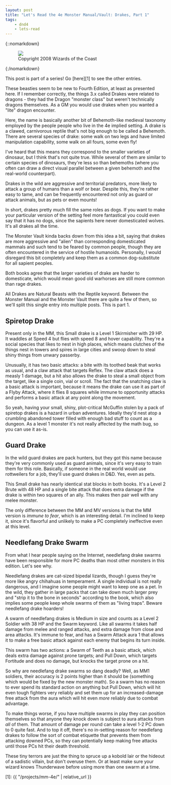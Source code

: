 ```yaml
---
layout: post
title: "Let's Read the 4e Monster Manual/Vault: Drakes, Part 1"
tags:
    - dnd4
    - lets-read
---
```


{::nomarkdown}
<figure class="center">
  <img src="{{ "/assets/wir-mm-4e-drakes-01.png" | absolute_url }}"/>
  <figcaption>
    Copyright 2008 Wizards of the Coast
  </figcaption>
</figure>
{:/nomarkdown}

This post is part of a series! Go [here][1] to see the other entries.

These beasties seem to be new to Fourth Edition, at least as presented here. If
I remember correctly, the things 3.x called Drakes were related to dragons -
they had the Dragon "monster class" but weren't technically dragons
themselves. As a GM you would use drakes when you wanted a "lite" dragon
encounter.

Here, the name is basically another bit of Behemoth-like medieval taxonomy
employed by the people people who live in the 4e implied setting. A drake is a
clawed, carnivorous reptile that's not big enough to be called a Behemoth. There
are several species of drake: some walk on two legs and have limited
manipulation capability, some walk on all fours, some even fly!

I've heard that this means they correspond to the smaller varieties of dinosaur,
but I think that's not quite true. While several of them are similar to certain
species of dinosaurs, they're less so than behemoths (where you often can draw a
direct visual parallel between a given behemoth and the real-world counterpart).

Drakes in the wild are aggressive and territorial predators, more likely to
attack a group of humans than a wolf or bear. Despite this, they're rather easy
to tame, and can be frequently encountered not only as guard or attack animals,
but as pets or even mounts!

In short, drakes pretty much fill the same roles as dogs. If you want to make
your particular version of the setting feel more fantastical you could even say
that it has no dogs, since the sapients here never domesticated wolves. It's all
drakes all the time.

The Monster Vault kinda backs down from this idea a bit, saying that drakes are
more aggressive and "alien" than corresponding domesticated mammals and such
tend to be feared by common people, though they are often encountered in the
service of hostile humanoids. Personally, I would disregard this bit completely
and keep them as a common dog-substitute for all sapient peoples.

Both books agree that the larger varieties of drake are harder to domesticate,
which would mean good old warhorses are still more common than rage drakes.

All Drakes are Natural Beasts with the Reptile keyword. Between the Monster
Manual and the Monster Vault there are quite a few of them, so we'll split this
single entry into multiple posts. This is part 1.

## Spiretop Drake

Present only in the MM, this Small drake is a Level 1 Skirmisher with 29 HP. It
waddles at Speed 4 but flies with speed 8 and hover capability. They're a social
species that likes to nest in high places, which means clutches of the things
nest in towers and spires in large cities and swoop down to steal shiny things
from unwary passerby.

Unusually, it has two basic attacks: a bite with its toothed beak that works as
usual, and a claw attack that targets Reflex. The claw attack does a measly 1
damage, but a hit also allows the drake to steal a small object from the target,
like a single coin, vial or scroll. The fact that the snatching claw is a basic
attack is important, because it means the drake can use it as part of a Flyby
Attack, where it flies 8 squares while immune to opportunity attacks and
performs a basic attack at any point along the movement.

So yeah, having your small, shiny, plot-critical McGuffin stolen by a pack of
spiretop drakes is a hazard in urban adventures. Ideally they'd nest atop a
crumbling abandoned tower filled with enough bad stuff to count as a dungeon. As
a level 1 monster it's not really affected by the math bug, so you can use it
as-is.

## Guard Drake

In the wild guard drakes are pack hunters, but they got this name because
they're very commonly used as guard animals, since it's very easy to train them
for this role. Basically, if someone in the real world would use rottweilers for
a job, they'll use guard drakes in D&D. Yes, even as pets.

This Small drake has nearly identical stat blocks in both books. It's a Level 2
Brute with 48 HP and a single bite attack that does extra damage if the drake is
within two squares of an ally. This makes then pair well with any melee monster.

The only difference between the MM and MV versions is that the MM version is
_immune to fear_, which is an interesting detail. I'm inclined to keep it, since
it's flavorful and unlikely to make a PC completely ineffective even at this
level.

## Needlefang Drake Swarm

From what I hear people saying on the Internet, needlefang drake swarms have
been responsible for more PC deaths than most other monsters in this
edition. Let's see why.

Needlefang drakes are cat-sized bipedal lizards, though I guess they're more
like angry chihahuas in temperament. A single individual is not really
dangerous, and I imagine some people might want to keep one as a pet. In the
wild, they gather in large packs that can take down much larger prey and "strip
it to the bone in seconds" according to the book, which also implies some people
keep whole swarms of them as "living traps". Beware needlefang drake hoarders!

A swarm of needlefang drakes is Medium in size and counts as a Level 2 Soldier
with 38 HP and the Swarm keyword. Like all swarms it takes half damage from
melee and ranged attacks, and extra damage from close and area attacks. It's
immune to fear, and has a Swarm Attack aura 1 that allows it to make a free
basic attack against each enemy that begins its turn inside.

This swarm has two actions: a Swarm of Teeth as a basic attack, which deals
extra damage against prone targets; and Pull Down, which targets Fortitude and
does no damage, but knocks the target prone on a hit.

So why are needlefang drake swarms so dang deadly? Well, as MM1 soldiers, their
accuracy is 2 points higher than it should be (something which would be fixed by
the new monster math). So a swarm has no reason to ever spend its standard
action on anything but Pull Down, which will hit even tough fighters very
reliably and set them up for an increased-damage free attack from the aura
which will hit even _more_ reliably due to combat advantage.

To make things worse, if you have multiple swarms in play they can position
themselves so that anyone they knock down is subject to aura attacks from _all_
of them. That amount of damage per round can take a level 1-2 PC down to 0 quite
fast. And to top it off, there's no in-setting reason for needlefang drakes to
follow the sort of combat etiquette that prevents them from attacking downed
PCs, so they can potentially keep making free attacks until those PCs hit their
death threshold.

These tiny terrors are just the thing to spruce up a kobold lair or the hideout
of a sadistic villain, but don't overuse them. Or at least make sure your wizard
knows Thunderwave before using more than one swarm at a time.

[1]: {{ "/projects/mm-4e/" | relative_url }}
